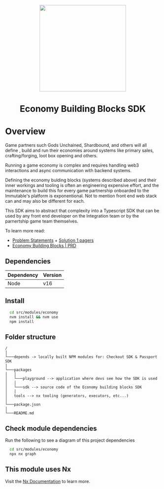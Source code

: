 <div align="center">
  <p align="center">
    <a href="https://docs.x.immutable.com/docs">
      <img src="https://cdn.dribbble.com/users/1299339/screenshots/7133657/media/837237d447d36581ebd59ec36d30daea.gif" width="280"/>
    </a>
  </p>
  <h1>Economy Building Blocks SDK</h1>
</div>

# Overview

Game partners such Gods Unchained, Shardbound, and others will all define , build and run their economies around systems like primary sales, crafting/forging, loot box opening and others.

Running a game economy is complex and requires handling web3 interactions and async communication with backend systems.

Defining the economy bulding blocks (systems described above) and  their inner workings and tooling is often an engineering expensive effort, and the maintenance to build this for every game partnership onboarded to the Immutable's platform is exponentional. Not to mention front end web stack can and may also be different for each.

This SDK aims to abstract that complexity into a Typescript SDK that can be used by any front end developer on the Integration team or by the parnertship game team themselves.


To learn more read:
* [ Problem Statements](https://immutable.atlassian.net/wiki/spaces/IS/pages/2102427822/C1+2023+Problem+Statements) + [Solution 1 pagers](https://immutable.atlassian.net/wiki/spaces/IS/pages/2104623149/C1+2023+Solution+1+Pagers)
* [Economy Building Blocks | PRD](https://immutable.atlassian.net/wiki/spaces/IS/pages/2135949338/Economy+Building+Blocks+PRD+Craft+SDK)

## Dependencies

| Dependency | Version |
|------------|---------|
| Node       | v16     |


## Install
```bash
  cd src/modules/economy
  nvm install && nvm use
  npm install
```

## Folder structure
```
/
│
└───depends -> locally built NPM modules for: Checkout SDK & Passport SDK
|
└───packages
│   │
│   └───playground --> application where devs see how the SDK is used
│   │
│   └───sdk --> source code of the Economy building blocks SDK
│   │
│   tools --> nx tooling (generators, executors, etc...)
│
└───package.json 
│
└───README.md
```

## Check module dependencies

Run the following to see a diagram of this project dependencies
```bash
  cd src/modules/economy
  npx nx graph
```

## This module uses Nx

Visit the [Nx Documentation](https://nx.dev) to learn more.
